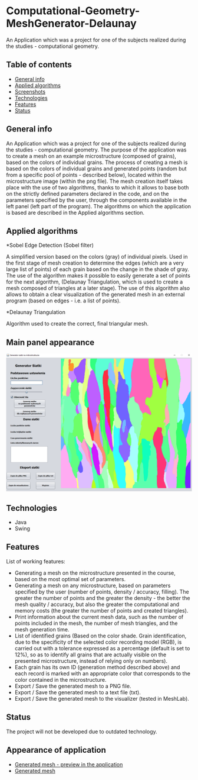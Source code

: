# Computational-Geometry-MeshGenerator-Delaunay
An Application which was a project for one of the subjects realized during the studies - computational geometry. 

## Table of contents
* [General info](#general-info)
* [Applied algorithms](#applied-algorithms)
* [Screenshots](#screenshots)
* [Technologies](#technologies)
* [Features](#features)
* [Status](#status)

## General info
An Application which was a project for one of the subjects realized during the studies - computational geometry. 
The purpose of the application was to create a mesh on an example microstructure (composed of grains), based on the colors of individual grains.
The process of creating a mesh is based on the colors of individual grains and generated points (random but from a specific pool of points - described below), 
located within the microstructure image (within the png file). The mesh creation itself takes place with the use of two algorithms, 
thanks to which it allows to base both on the strictly defined parameters declared in the code, and on the parameters specified by the user,
through the components available in the left panel (left part of the program). 
The algorithms on which the application is based are described in the Applied algorithms section. 
>
## Applied algorithms
*Sobel Edge Detection (Sobel filter) 
>
A simplified version based on the colors (gray) of individual pixels. Used in the first stage of mesh creation to determine the edges
(which are a very large list of points) of each grain based on the change in the shade of gray. 
The use of the algorithm makes it possible to easily generate a set of points for the next algorithm,
(Delaunay Triangulation, which is used to create a mesh composed of triangles at a later stage). 
The use of this algorithm also allows to obtain a clear visualization of the generated mesh in an external program (based on edges - i.e. a list of points). 
>
*Delaunay Triangulation 
>
Algorithm used to create the correct, final triangular mesh.

## Main panel appearance
![Example screenshot](./images/GUI-apperance.png)

## Technologies
* Java
* Swing

## Features
List of working features:
* Generating a mesh on the microstructure presented in the course, based on the most optimal set of parameters. 
* Generating a mesh on any microstructure, based on parameters specified by the user (number of points, density / accuracy, filling). The greater the number of points and the greater the density - the better the mesh quality / accuracy, but also the greater the computational and memory costs (the greater the number of
points and created triangles). 
* Print information about the current mesh data, such as the number of points included in the mesh, the number of mesh triangles, and the mesh generation time.
* List of identified grains (Based on the color shade. Grain identification, due to the specificity of the selected color recording model (RGB), is carried out with a tolerance expressed as a percentage (default is set to 12%), so as to identify all grains that are actually visible on the presented microstructure, instead of relying only on numbers). 
* Each grain has its own ID (generation method described above) and each record is marked with an appropriate color that corresponds to the color contained in the microstructure. 
* Export / Save the generated mesh to a PNG file.
* Export / Save the generated mesh to a text file (txt). 
* Export / Save the generated mesh to the visualizer (tested in MeshLab). 

## Status
The project will not be developed due to outdated technology.

## Appearance of application
* [Generated mesh - preview in the application ](./images/generating-result.png)
* [Generated mesh](./images/generated-mesh.png)
